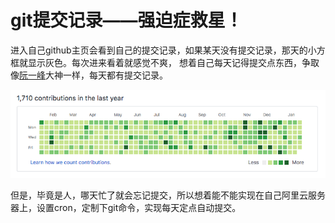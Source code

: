 # git提交记录——强迫症救星！

进入自己github主页会看到自己的提交记录，如果某天没有提交记录，那天的小方框就显示灰色。每次进来看着就感觉不爽，
想着自己每天记得提交点东西，争取像[阮一峰](https://github.com/ruanyf)大神一样，每天都有提交记录。  

![阮一峰git提交记录](./assets/git-commits.png "阮一峰git提交记录")

但是，毕竟是人，哪天忙了就会忘记提交，所以想着能不能实现在自己阿里云服务器上，设置cron，定制下git命令，实现每天定点自动提交。
